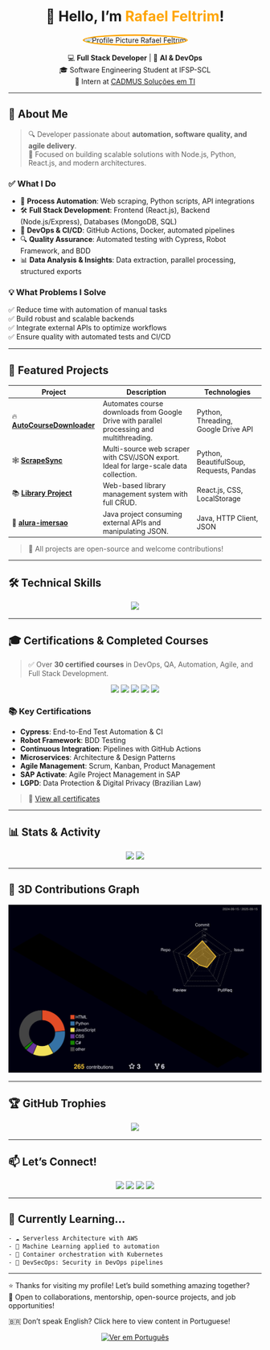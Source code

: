 <h1 align="center">
  👋 Hello, I’m <span style="color:#FFA500;">Rafael Feltrim</span>!
</h1>

<p align="center">
  <img src="https://github.com/RaFeltrim.png" width="150" height="150" style="border-radius:50%; border: 3px solid #FFA500;" alt="Profile Picture Rafael Feltrim">
</p>

<p align="center">
  💻 <b>Full Stack Developer</b> | 🤖 <b>AI & DevOps</b>  
  <br />
  🎓 Software Engineering Student at IFSP-SCL
  <br />
  🏢 Intern at <a href="https://www.cadmus.com.br">CADMUS Soluções em TI</a>
</p>

---

## 🌟 About Me

> 🔍 Developer passionate about **automation, software quality, and agile delivery**.  
> 🧠 Focused on building scalable solutions with Node.js, Python, React.js, and modern architectures.

### ✅ What I Do
- 🤖 **Process Automation**: Web scraping, Python scripts, API integrations
- 🛠️ **Full Stack Development**: Frontend (React.js), Backend (Node.js/Express), Databases (MongoDB, SQL)
- 🔄 **DevOps & CI/CD**: GitHub Actions, Docker, automated pipelines
- 🔍 **Quality Assurance**: Automated testing with Cypress, Robot Framework, and BDD
- 📊 **Data Analysis & Insights**: Data extraction, parallel processing, structured exports

### 💡 What Problems I Solve
✅ Reduce time with automation of manual tasks  
✅ Build robust and scalable backends  
✅ Integrate external APIs to optimize workflows  
✅ Ensure quality with automated tests and CI/CD

---

## 🚀 Featured Projects

| Project | Description | Technologies |
|--------|-------------|--------------|
| 🔥 [**AutoCourseDownloader**](https://github.com/RaFeltrim/AutoCourseDownloader) | Automates course downloads from Google Drive with parallel processing and multithreading. | Python, Threading, Google Drive API |
| 🕸️ [**ScrapeSync**](https://github.com/RaFeltrim/ScrapeSync) | Multi-source web scraper with CSV/JSON export. Ideal for large-scale data collection. | Python, BeautifulSoup, Requests, Pandas |
| 📚 [**Library Project**](https://github.com/RaFeltrim/Projeto-Biblioteca) | Web-based library management system with full CRUD. | React.js, CSS, LocalStorage |
| 🧪 [**alura-imersao**](https://github.com/RaFeltrim/alura-imersao) | Java project consuming external APIs and manipulating JSON. | Java, HTTP Client, JSON |

> 💬 All projects are open-source and welcome contributions!

---

## 🛠️ Technical Skills

<div align="center">
  <a href="https://skillicons.dev">
    <img src="https://skillicons.dev/icons?i=git,github,vscode,py,java,cs,dotnet,js,ts,react,angular,django,spring,html,css,bootstrap,tailwind,sass,postman,cypress,docker,linux,figma,vercel,mongodb,postgres,mysql,tensorflow,robotframework,intelij" />
  </a>
</div>

---

## 🎓 Certifications & Completed Courses

> ✅ Over **30 certified courses** in DevOps, QA, Automation, Agile, and Full Stack Development.

<div align="center">
  <img src="https://img.shields.io/badge/-DevOps%20%26%20CI_CD-333?style=flat&logo=githubactions&logoColor=white" />
  <img src="https://img.shields.io/badge/-Test%20Automation-FF6B35?style=flat&logo=cypress&logoColor=white" />
  <img src="https://img.shields.io/badge/-Agile%20Methodologies-007ACC?style=flat&logo=agile&logoColor=white" />
  <img src="https://img.shields.io/badge/-Full%20Stack%20Development-339933?style=flat&logo=node.js&logoColor=white" />
  <img src="https://img.shields.io/badge/-Python%20%26%20Automation-FFD700?style=flat&logo=python&logoColor=black" />
</div>

### 📚 Key Certifications
- **Cypress**: End-to-End Test Automation & CI
- **Robot Framework**: BDD Testing
- **Continuous Integration**: Pipelines with GitHub Actions
- **Microservices**: Architecture & Design Patterns
- **Agile Management**: Scrum, Kanban, Product Management
- **SAP Activate**: Agile Project Management in SAP
- **LGPD**: Data Protection & Digital Privacy (Brazilian Law)

> 📂 [View all certificates](https://github.com/RaFeltrim/certificates)

---

## 📊 Stats & Activity

<div align="center">
  <img height="180em" src="https://github-readme-stats.vercel.app/api?username=RaFeltrim&show_icons=true&theme=dracula&hide_border=true&count_private=true" />
  <img height="180em" src="https://github-readme-stats.vercel.app/api/top-langs/?username=RaFeltrim&layout=compact&theme=dracula&hide_border=true" />
</div>

---

## 🧩 3D Contributions Graph

<div align="center">
  <img src="https://raw.githubusercontent.com/RaFeltrim/RaFeltrim/main/profile-3d-contrib/profile-night-rainbow.svg" alt="3D Contribution Graph" />
</div>

---

## 🏆 GitHub Trophies

<div align="center">
  <img src="https://github-profile-trophy.vercel.app/?username=RaFeltrim&row=1&column=6&theme=dracula&margin-w=15&margin-h=15" />
</div>

---

## 📫 Let’s Connect!

<p align="center">
  <a href="mailto:rafeltrim@gmail.com"><img src="https://img.shields.io/badge/-Email-D14836?style=for-the-badge&logo=gmail&logoColor=white"></a>
  <a href="https://linkedin.com/in/rafael-feltrim-me"><img src="https://img.shields.io/badge/-LinkedIn-0A66C2?style=for-the-badge&logo=linkedin&logoColor=white"></a>
  <a href="https://github.com/RaFeltrim"><img src="https://img.shields.io/badge/-GitHub-181717?style=for-the-badge&logo=github&logoColor=white"></a>
  <a href="https://instagram.com/rafeltrim"><img src="https://img.shields.io/badge/-Instagram-E4405F?style=for-the-badge&logo=instagram&logoColor=white"></a>
</p>

---

## 🌱 Currently Learning...

```plaintext
- ☁️ Serverless Architecture with AWS
- 🧠 Machine Learning applied to automation
- 🐳 Container orchestration with Kubernetes
- 🔐 DevSecOps: Security in DevOps pipelines
```

---

⭐ Thanks for visiting my profile! Let’s build something amazing together?  
📩 Open to collaborations, mentorship, open-source projects, and job opportunities! 

🇧🇷 Don’t speak English? Click here to view content in Portuguese!
<div align="center">
<a href="https://github.com/RaFeltrim/RaFeltrim/README.pt-br.md">
<img src="https://img.shields.io/badge/Ver%20em%20Português-007ACC?style=for-the-badge&logo=github&logoColor=white" alt="Ver em Português">
</a>
</div>
